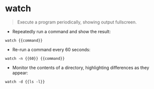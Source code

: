 # watch

> Execute a program periodically, showing output fullscreen.

- Repeatedly run a command and show the result:

`watch {{command}}`

- Re-run a command every 60 seconds:

`watch -n {{60}} {{command}}`

- Monitor the contents of a directory, highlighting differences as they appear:

`watch -d {{ls -l}}`
